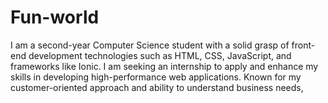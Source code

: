 # Fun-world
I am a second-year Computer Science student with a solid grasp of front-end
development technologies such as HTML, CSS, JavaScript, and frameworks like
Ionic. I am seeking an internship to apply and enhance my skills in developing
high-performance web applications. Known for my customer-oriented approach
and ability to understand business needs,
